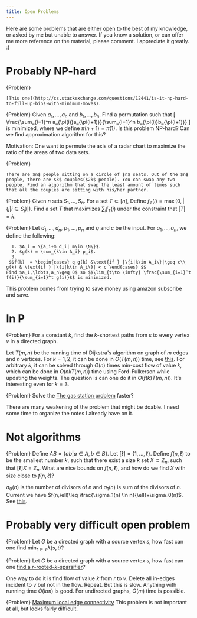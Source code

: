 ```yaml
---
title: Open Problems
---
```


Here are some problems that are either open to the best of my knowledge, or asked by me but unable to answer. If you know a solution, or can offer me more reference on the material, please comment. I appreciate it greatly. :)

# Probably NP-hard

{Problem}

    [This one](http://cs.stackexchange.com/questions/12441/is-it-np-hard-to-fill-up-bins-with-minimum-moves).

{Problem}
    Given $a_1,\ldots,a_n$ and $b_1,\ldots,b_n$. Find a permutation such that
    \[ 
    \frac{\sum_{i=1}^n a_{\pi(i)}a_{\pi(i+1)}}{\sum_{i=1}^n b_{\pi(i)}b_{\pi(i+1)}}
    \]
    is minimized, where we define $\pi(n+1)=\pi(1)$.
    Is this problem NP-hard? Can we find approximation algorithm for this? 

Motivation: One want to permute the axis of a radar chart to maximize the ratio of the areas of two data sets.

{Problem}

    There are $n$ people sitting on a circle of $n$ seats. Out of the $n$ people, there are $k$ couples($2k$ people). You can swap any two people. Find an algorithm that swap the least amount of times such that all the couples are sitting with his/her partner.


{Problem}
    Given $n$ sets $S_1,\ldots,S_n$. For a set $T\subset [n]$, Define $f_T(i) = \max(0,|\{j| i\in S_j\}|)$. Find a set $T$ that maximizes $\sum_{i} f_T(i)$ under the constraint that $|T|=k$. 

{Problem}
    Let $d_1,\ldots,d_n$, $p_1,\ldots,p_n$ and $q$ and $c$ be the input. 
    For $a_1,\ldots,a_n$, we define the following:

      1. $A_i = \{a_i+m d_i| m\in \N\}$. 
      2. $g(k) = \sum_{k\in A_i} p_i$.
      3. 
     $$f(k)  = \begin{cases} q g(k) &\text{if } |\{i|k\in A_i\}|\geq c\\
    g(k) & \text{if } |\{i|k\in A_i\}| < c \end{cases} $$
    Find $a_1,\ldots,a_n\geq 0$ so $$\lim_{t\to \infty} \frac{\sum_{i=1}^t f(i)}{\sum_{i=1}^t g(i)}$$ is minimized. 

This problem comes from trying to save money using amazon subscribe and save. 

# In P

{Problem}
    For a constant $k$, find the $k$-shortest paths from $s$ to every vertex $v$ in a directed graph. 

Let $T(m,n)$ be the running time of Dijkstra's algorithm on graph of $m$ edges and $n$ vertices. For $k=1,2$, it can be done in $O(T(m,n))$ time, see [this](http://www.eecs.yorku.ca/course_archive/2007-08/F/6590/Notes/surballe_alg.pdf). For arbitrary $k$, it can be solved through $O(n)$ times min-cost flow of value $k$, which can be done in $O(nk T(m,n))$ time using Ford–Fulkerson while updating the weights. The question is can one do it in $O(f(k)T(m,n))$. It's interesting even for $k=3$.

{Problem}
    Solve the [The gas station problem](http://www.cs.umd.edu/projects/gas/) faster? 

There are many weakening of the problem that might be doable. I need some time to organize the notes I already have on it. 

# Not algorithms

{Problem}
    Define $AB = \{ab|a\in A, b\in B\}$. Let $[\ell]=\{1,\ldots,\ell\}$. 
    Define $f(n,\ell)$ to be the smallest number $k$, such that there exist a size $k$ set $X\subset \mathbb{Z}_n$, such that $[\ell]X = \mathbb{Z}_n$. What are nice bounds on $f(n,\ell)$, and how do we find $X$ with size close to $f(n,\ell)$?

$\sigma_0(n)$ is the number of divisors of $n$ and $\sigma_1(n)$ is sum of the divisors of $n$. Current we have $f(n,\ell)\leq \frac{\sigma_1(n) \ln n}{\ell}+\sigma_0(n)$. See [this](https://www.overleaf.com/read/hnqpncgrhpbv).

# Probably very difficult open problem

{Problem}
    Let $G$ be a directed graph with a source vertex $s$, how fast can one find $\min_{t\in T} \lambda(s,t)$? 

{Problem}
    Let $G$ be a directed graph with a source vertex $s$, how fast can one [find a $r$-rooted-$k$-sparsifier](http://cstheory.stackexchange.com/questions/25268/sparse-subgraph-preserving-rooted-edge-connectivity-up-to-k)? 

One way to do it is find flow of value $k$ from $r$ to $v$. Delete all in-edges incident to $v$ but not in the flow. Repeat. But this is slow. Anything with running time $O(km)$ is good. For undirected graphs, $O(m)$ time is possible.

{Problem}
    [Maximum local edge connectivity](http://cstheory.stackexchange.com/questions/25531/maximum-local-edge-connectivity)
This problem is not important at all, but looks fairly difficult. 